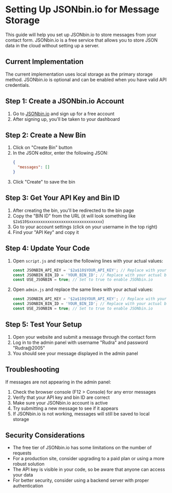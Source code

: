 # Setting Up JSONbin.io for Message Storage

This guide will help you set up JSONbin.io to store messages from your contact form. JSONbin.io is a free service that allows you to store JSON data in the cloud without setting up a server.

## Current Implementation

The current implementation uses local storage as the primary storage method. JSONbin.io is optional and can be enabled when you have valid API credentials.

## Step 1: Create a JSONbin.io Account

1. Go to [JSONbin.io](https://jsonbin.io/) and sign up for a free account
2. After signing up, you'll be taken to your dashboard

## Step 2: Create a New Bin

1. Click on "Create Bin" button
2. In the JSON editor, enter the following JSON:
   ```json
   {
     "messages": []
   }
   ```
3. Click "Create" to save the bin

## Step 3: Get Your API Key and Bin ID

1. After creating the bin, you'll be redirected to the bin page
2. Copy the "BIN ID" from the URL (it will look something like `$2a$10$xxxxxxxxxxxxxxxxxxxxxxxxxxxxxxxx`)
3. Go to your account settings (click on your username in the top right)
4. Find your "API Key" and copy it

## Step 4: Update Your Code

1. Open `script.js` and replace the following lines with your actual values:
   ```javascript
   const JSONBIN_API_KEY = '$2a$10$YOUR_API_KEY'; // Replace with your actual API key
   const JSONBIN_BIN_ID = 'YOUR_BIN_ID'; // Replace with your actual bin ID
   const USE_JSONBIN = true; // Set to true to enable JSONbin.io
   ```

2. Open `admin.js` and replace the same lines with your actual values:
   ```javascript
   const JSONBIN_API_KEY = '$2a$10$YOUR_API_KEY'; // Replace with your actual API key
   const JSONBIN_BIN_ID = 'YOUR_BIN_ID'; // Replace with your actual bin ID
   const USE_JSONBIN = true; // Set to true to enable JSONbin.io
   ```

## Step 5: Test Your Setup

1. Open your website and submit a message through the contact form
2. Log in to the admin panel with username "Rudra" and password "Rudra@2005"
3. You should see your message displayed in the admin panel

## Troubleshooting

If messages are not appearing in the admin panel:

1. Check the browser console (F12 > Console) for any error messages
2. Verify that your API key and bin ID are correct
3. Make sure your JSONbin.io account is active
4. Try submitting a new message to see if it appears
5. If JSONbin.io is not working, messages will still be saved to local storage

## Security Considerations

- The free tier of JSONbin.io has some limitations on the number of requests
- For a production site, consider upgrading to a paid plan or using a more robust solution
- The API key is visible in your code, so be aware that anyone can access your data
- For better security, consider using a backend server with proper authentication 